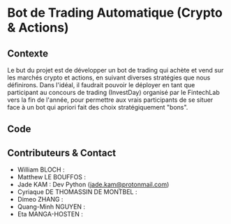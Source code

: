 # Bot de Trading Automatique (Crypto & Actions)

## Contexte

Le but du projet est de développer un bot de trading qui achète et vend sur les marchés crypto et actions, en suivant diverses stratégies que nous définirons. Dans l'idéal, il faudrait pouvoir le déployer en tant que participant au concours de trading (InvestDay) organisé par le FintechLab vers la fin de l'année, pour permettre aux vrais participants de se situer face à un bot qui apriori fait des choix stratégiquement "bons".

## Code



## Contributeurs & Contact

- William BLOCH : 
- Matthew LE BOUFFOS : 
- Jade KAM : Dev Python (jade.kam@protonmail.com)
- Cyriaque DE THOMASSIN DE MONTBEL : 
- Dimeo ZHANG : 
- Quang-Minh NGUYEN : 
- Eta MANGA-HOSTEN : 